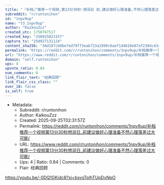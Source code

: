 ```yaml
---
title: "『补档』”推荐一个视频,第13分30秒:想润日 前,建议做好心理准备,不然心理落差过大,可能 导致适应不了日本生活而变得反日——日本是一个 秩序世界,而不是你想的那种“自由世界”。。。"
subreddit: "r/runtonihon"
id: "1npv9up"
name: "t3_1npv9up"
author: "KaikouZzz"
created_utc: 1758767517
created_key: "250925023157"
capture_ts: "250927131124"
content_sha256: "36d197cb0be7ed79ff3eab723a1999c6aef1d4810e87af238dc434cce4fad6c8"
permalink: "https://reddit.com/r/runtonihon/comments/1npv9up/补档推荐一个视频第13分30秒想润日_前建议做好心理准备不然心理落差过大可能/"
url: "https://www.reddit.com/r/runtonihon/comments/1npv9up/补档推荐一个视频第13分30秒想润日_前建议做好心理准备不然心理落差过大可能/"
domain: "self.runtonihon"
ups: 4
upvote_ratio: 0.84
num_comments: 0
link_flair_text: "经典回顾"
link_flair_css_class: ""
over_18: false
is_self: true
---
```


- Metadata:
  - Subreddit: r/runtonihon
  - Author: KaikouZzz
  - Created: 2025-09-25T02:31:57Z
  - Permalink: https://reddit.com/r/runtonihon/comments/1npv9up/补档推荐一个视频第13分30秒想润日_前建议做好心理准备不然心理落差过大可能/
  - URL: https://www.reddit.com/r/runtonihon/comments/1npv9up/补档推荐一个视频第13分30秒想润日_前建议做好心理准备不然心理落差过大可能/
  - Ups: 4 | Ratio: 0.84 | Comments: 0
  - Flair: 经典回顾

<https://youtu.be/-0DQ1GKidc8?si=bsvsTplhTUpDvNpO>
